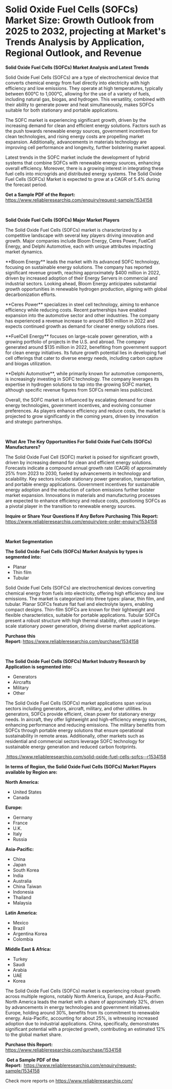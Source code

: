 <p><h1>Solid Oxide Fuel Cells (SOFCs) Market Size: Growth Outlook from 2025 to 2032, projecting at Market's Trends Analysis by Application, Regional Outlook, and Revenue</h1></p><p><strong>Solid Oxide Fuel Cells (SOFCs) Market Analysis and Latest Trends</strong></p>
<p><p>Solid Oxide Fuel Cells (SOFCs) are a type of electrochemical device that converts chemical energy from fuel directly into electricity with high efficiency and low emissions. They operate at high temperatures, typically between 600°C to 1,000°C, allowing for the use of a variety of fuels, including natural gas, biogas, and hydrogen. This versatility, combined with their ability to generate power and heat simultaneously, makes SOFCs suitable for both stationary and portable applications.</p><p>The SOFC market is experiencing significant growth, driven by the increasing demand for clean and efficient energy solutions. Factors such as the push towards renewable energy sources, government incentives for clean technologies, and rising energy costs are propelling market expansion. Additionally, advancements in materials technology are improving cell performance and longevity, further bolstering market appeal. </p><p>Latest trends in the SOFC market include the development of hybrid systems that combine SOFCs with renewable energy sources, enhancing overall efficiency. Moreover, there is a growing interest in integrating these fuel cells into microgrids and distributed energy systems. The Solid Oxide Fuel Cells (SOFCs) Market is expected to grow at a CAGR of 5.4% during the forecast period.</p></p>
<p><strong>Get a Sample PDF of the Report:&nbsp;</strong> <a href="https://www.reliableresearchiq.com/enquiry/request-sample/1534158?utm_campaign=3068&utm_medium=2&utm_source=Github&utm_content=ia&utm_term=07042025&utm_id=solid-oxide-fuel-cells-sofcs">https://www.reliableresearchiq.com/enquiry/request-sample/1534158</a></p>
<p>&nbsp;</p>
<p><strong>Solid Oxide Fuel Cells (SOFCs) Major Market Players</strong></p>
<p><p>The Solid Oxide Fuel Cells (SOFCs) market is characterized by a competitive landscape with several key players driving innovation and growth. Major companies include Bloom Energy, Ceres Power, FuelCell Energy, and Delphi Automotive, each with unique attributes impacting market dynamics.</p><p>**Bloom Energy** leads the market with its advanced SOFC technology, focusing on sustainable energy solutions. The company has reported significant revenue growth, reaching approximately $400 million in 2022, driven by increased adoption of their Energy Servers in commercial and industrial sectors. Looking ahead, Bloom Energy anticipates substantial growth opportunities in renewable hydrogen production, aligning with global decarbonization efforts.</p><p>**Ceres Power** specializes in steel cell technology, aiming to enhance efficiency while reducing costs. Recent partnerships have enabled expansion into the automotive sector and other industries. The company has experienced a revenue increase to around $50 million in 2022 and expects continued growth as demand for cleaner energy solutions rises.</p><p>**FuelCell Energy** focuses on large-scale power generation, with a growing portfolio of projects in the U.S. and abroad. The company generated around $135 million in 2022, benefiting from government support for clean energy initiatives. Its future growth potential lies in developing fuel cell offerings that cater to diverse energy needs, including carbon capture and biogas utilization.</p><p>**Delphi Automotive**, while primarily known for automotive components, is increasingly investing in SOFC technology. The company leverages its expertise in hydrogen solutions to tap into the growing SOFC market, although specific revenue figures from SOFCs remain less publicized.</p><p>Overall, the SOFC market is influenced by escalating demand for clean energy technologies, government incentives, and evolving consumer preferences. As players enhance efficiency and reduce costs, the market is projected to grow significantly in the coming years, driven by innovation and strategic partnerships.</p></p>
<p>&nbsp;</p>
<p><strong>What Are The Key Opportunities For Solid Oxide Fuel Cells (SOFCs) Manufacturers?</strong></p>
<p><p>The Solid Oxide Fuel Cell (SOFC) market is poised for significant growth, driven by increasing demand for clean and efficient energy solutions. Forecasts indicate a compound annual growth rate (CAGR) of approximately 25% from 2023 to 2030, fueled by advancements in technology and scalability. Key sectors include stationary power generation, transportation, and portable energy applications. Government incentives for sustainable energy adoption and the reduction of carbon emissions further bolster market expansion. Innovations in materials and manufacturing processes are expected to enhance efficiency and reduce costs, positioning SOFCs as a pivotal player in the transition to renewable energy sources.</p></p>
<p><strong>Inquire or Share Your Questions If Any Before Purchasing This Report:</strong> <a href="https://www.reliableresearchiq.com/enquiry/pre-order-enquiry/1534158?utm_campaign=3068&utm_medium=2&utm_source=Github&utm_content=ia&utm_term=07042025&utm_id=solid-oxide-fuel-cells-sofcs">https://www.reliableresearchiq.com/enquiry/pre-order-enquiry/1534158</a></p>
<p>&nbsp;</p>
<p><strong>Market Segmentation</strong></p>
<p><strong>The Solid Oxide Fuel Cells (SOFCs) Market Analysis by types is segmented into:</strong></p>
<p><ul><li>Planar</li><li>Thin film</li><li>Tubular</li></ul></p>
<p><p>Solid Oxide Fuel Cells (SOFCs) are electrochemical devices converting chemical energy from fuels into electricity, offering high efficiency and low emissions. The market is categorized into three types: planar, thin film, and tubular. Planar SOFCs feature flat fuel and electrolyte layers, enabling compact designs. Thin-film SOFCs are known for their lightweight and flexible characteristics, suitable for portable applications. Tubular SOFCs present a robust structure with high thermal stability, often used in large-scale stationary power generation, driving diverse market applications.</p></p>
<p><strong>Purchase this Report:&nbsp;</strong><a href="https://www.reliableresearchiq.com/purchase/1534158?utm_campaign=3068&utm_medium=2&utm_source=Github&utm_content=ia&utm_term=07042025&utm_id=solid-oxide-fuel-cells-sofcs">https://www.reliableresearchiq.com/purchase/1534158</a></p>
<p>&nbsp;</p>
<p><strong>The Solid Oxide Fuel Cells (SOFCs) Market Industry Research by Application is segmented into:</strong></p>
<p><ul><li>Generators</li><li>Aircrafts</li><li>Military</li><li>Other</li></ul></p>
<p><p>The Solid Oxide Fuel Cells (SOFCs) market applications span various sectors including generators, aircraft, military, and other utilities. In generators, SOFCs provide efficient, clean power for stationary energy needs. In aircraft, they offer lightweight and high-efficiency energy sources, enhancing performance and reducing emissions. The military benefits from SOFCs through portable energy solutions that ensure operational sustainability in remote areas. Additionally, other markets such as residential and commercial sectors leverage SOFC technology for sustainable energy generation and reduced carbon footprints.</p></p>
<p><a href="https://www.reliableresearchiq.com/solid-oxide-fuel-cells-sofcs--r1534158?utm_campaign=3068&utm_medium=2&utm_source=Github&utm_content=ia&utm_term=07042025&utm_id=solid-oxide-fuel-cells-sofcs">&nbsp;https://www.reliableresearchiq.com/solid-oxide-fuel-cells-sofcs--r1534158</a></p>
<p><strong>In terms of Region, the Solid Oxide Fuel Cells (SOFCs) Market Players available by Region are:</strong></p>
<p>
    <p> <strong> North America: </strong>
        <ul>
            <li>United States</li>
            <li>Canada</li>
        </ul>
        </p> 
    <p> <strong> Europe: </strong>
        <ul>
            <li>Germany</li>
            <li>France</li>
            <li>U.K.</li>
            <li>Italy</li>
            <li>Russia</li>
        </ul>
        </p> 
    <p> <strong> Asia-Pacific: </strong>
        <ul>
            <li>China</li>
            <li>Japan</li>
            <li>South Korea</li>
            <li>India</li>
            <li>Australia</li>
            <li>China Taiwan</li>
            <li>Indonesia</li>
            <li>Thailand</li>
            <li>Malaysia</li>
        </ul>
        </p> 
    <p> <strong> Latin America: </strong>
        <ul>
            <li>Mexico</li>
            <li>Brazil</li>
            <li>Argentina Korea</li>
            <li>Colombia</li>
        </ul>
        </p> 
    <p> <strong> Middle East & Africa: </strong>
        <ul>
            <li>Turkey</li>
            <li>Saudi</li>
            <li>Arabia</li>
            <li>UAE</li>
            <li>Korea</li>
        </ul>
    </p>
    </p>
<p><p>The Solid Oxide Fuel Cells (SOFCs) market is experiencing robust growth across multiple regions, notably North America, Europe, and Asia-Pacific. North America leads the market with a share of approximately 32%, driven by advancements in energy technologies and government initiatives. Europe, holding around 30%, benefits from its commitment to renewable energy. Asia-Pacific, accounting for about 25%, is witnessing increased adoption due to industrial applications. China, specifically, demonstrates significant potential with a projected growth, contributing an estimated 12% to the global market share.</p></p>
<p><strong>Purchase this Report: </strong><a href="https://www.reliableresearchiq.com/purchase/1534158?utm_campaign=3068&utm_medium=2&utm_source=Github&utm_content=ia&utm_term=07042025&utm_id=solid-oxide-fuel-cells-sofcs">https://www.reliableresearchiq.com/purchase/1534158</a></p>
<p>&nbsp;<strong>Get a Sample PDF of the Report:&nbsp;&nbsp;</strong><a href="https://www.reliableresearchiq.com/enquiry/request-sample/1534158?utm_campaign=3068&utm_medium=2&utm_source=Github&utm_content=ia&utm_term=07042025&utm_id=solid-oxide-fuel-cells-sofcs">https://www.reliableresearchiq.com/enquiry/request-sample/1534158</a></p>
<p><strong></strong></p>
<p>Check more reports on <a href="https://www.reliableresearchiq.com/?utm_campaign=3068&utm_medium=2&utm_source=Github&utm_content=ia&utm_term=07042025&utm_id=solid-oxide-fuel-cells-sofcs">https://www.reliableresearchiq.com/</a></p>